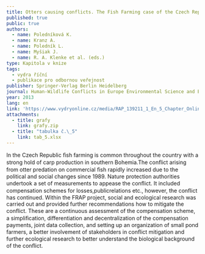 ```yaml
---
title: Otters causing conflicts. The Fish Farming case of the Czech Republic
published: true
public: true
authors:
  - name: Poledníková K.
  - name: Kranz A.
  - name: Poledník L.
  - name: Myšiak J.
  - name: R. A. Klenke et al. (eds.)
type: Kapitola v knize
tags:
  - vydra říční
  - publikace pro odbornou veřejnost
publisher: Springer-Verlag Berlin Heidelberg
journal: Human-Wildlife Conflicts in Europe Environmental Science and Engineering
year: 2013
lang: en
link: 'https://www.vydryonline.cz/media/RAP_139211_1_En_5_Chapter_OnlinePDF.pdf'
attachments:
  - title: grafy
    link: grafy.zip
  - title: "tabulka č.\_5"
    link: tab_5.xlsx
---
```

 In the Czech Republic ﬁsh farming is common throughout the country with a strong hold of carp production in southern Bohemia.The conﬂict arising from otter predation on commercial ﬁsh rapidly increased due to the political and social changes since 1989. Nature protection authorities undertook a set of measurements to appease the conﬂict. It included compensation schemes for losses,publicrelations etc., however, the conﬂict has continued. Within the FRAP project, social and ecological research was carried out and provided further recommendations how to mitigate the conﬂict. These are a continuous assessment of the compensation scheme, a simpliﬁcation, differentiation and decentralization of the compensation payments, joint data collection, and setting up an organization of small pond farmers, a better involvement of stakeholders in conﬂict mitigation and further ecological research to better understand the biological background of the conﬂict.
